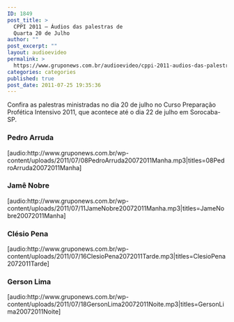 ```yaml
---
ID: 1849
post_title: >
  CPPI 2011 – Áudios das palestras de
  Quarta 20 de Julho
author: ""
post_excerpt: ""
layout: audioevideo
permalink: >
  https://www.gruponews.com.br/audioevideo/cppi-2011-audios-das-palestras-de-terca-20-de-julho
categories: categories
published: true
post_date: 2011-07-25 19:35:36
---
```

Confira as palestras ministradas no dia 20 de julho no Curso Preparação Profética Intensivo 2011, que acontece até o dia 22 de julho em Sorocaba-SP.
<h3>Pedro Arruda</h3>
[audio:http://www.gruponews.com.br/wp-content/uploads/2011/07/08PedroArruda20072011Manha.mp3|titles=08PedroArruda20072011Manha]
<h3>Jamê Nobre</h3>
[audio:http://www.gruponews.com.br/wp-content/uploads/2011/07/11JameNobre20072011Manha.mp3|titles=JameNobre20072011Manha]
<h3>Clésio Pena</h3>
[audio:http://www.gruponews.com.br/wp-content/uploads/2011/07/16ClesioPena2072011Tarde.mp3|titles=ClesioPena2072011Tarde]
<h3>Gerson Lima</h3>
[audio:http://www.gruponews.com.br/wp-content/uploads/2011/07/18GersonLima20072011Noite.mp3|titles=GersonLima20072011Noite]